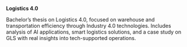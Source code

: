 **Logistics 4.0**

Bachelor’s thesis on Logistics 4.0, focused on warehouse and transportation efficiency through Industry 4.0 technologies. Includes analysis of AI applications, smart logistics solutions, and a case study on GLS with real insights into tech-supported operations.
